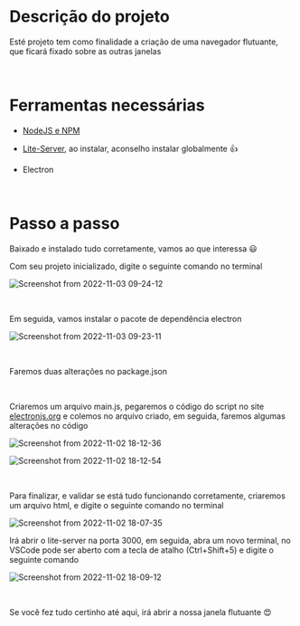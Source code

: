 # Descrição do projeto

Esté projeto tem como finalidade a criação de uma navegador flutuante, que ficará fixado sobre as outras janelas

<br>

# Ferramentas necessárias

- [NodeJS e NPM](https://kinsta.com/pt/blog/como-instalar-o-node-js/)

- [Lite-Server](https://github.com/johnpapa/lite-server), ao instalar, aconselho instalar globalmente 👍

- Electron

<br>

# Passo a passo

Baixado e instalado tudo corretamente, vamos ao que interessa 😃

Com seu projeto inicializado, digite o seguinte comando no terminal

![Screenshot from 2022-11-03 09-24-12](https://user-images.githubusercontent.com/81364355/199719546-d1a2297d-62a0-4fca-a484-ef882f1e6add.png)

<br>

Em seguida, vamos instalar o pacote de dependência electron

![Screenshot from 2022-11-03 09-23-11](https://user-images.githubusercontent.com/81364355/199719380-9ecbc83e-00e2-4a11-8769-a0b181280b3e.png)

<br>

Faremos duas alterações no package.json 

<img src="https://user-images.githubusercontent.com/81364355/199597372-f4ebcb02-a0ac-481b-a21b-9245516f685f.png" alt="">

<img src="https://user-images.githubusercontent.com/81364355/199597379-6bf7782b-c4a4-48a5-b5bc-1431b8703ef9.png" alt="">

<br>

Criaremos um arquivo main.js, pegaremos o código do script no site [electronjs.org](https://www.electronjs.org/docs/latest/tutorial/tutorial-first-app#final-starter-code) e colemos no arquivo criado, em seguida, faremos algumas alterações no código

![Screenshot from 2022-11-02 18-12-36](https://user-images.githubusercontent.com/81364355/199603605-92d83874-fcb6-40ab-88bb-e1e778e54420.png)

![Screenshot from 2022-11-02 18-12-54](https://user-images.githubusercontent.com/81364355/199603620-83cb2a2d-7c96-4340-9ecb-7aaa7b9b05eb.png)

<br>

Para finalizar, e validar se está tudo funcionando corretamente, criaremos um arquivo html, e digite o seguinte comando no terminal

![Screenshot from 2022-11-02 18-07-35](https://user-images.githubusercontent.com/81364355/199602834-730e0826-ae8b-42e0-81ea-7f27e611f5ff.png)

Irá abrir o lite-server na porta 3000, em seguida, abra um novo terminal, no VSCode pode ser aberto com a tecla de atalho (Ctrl+Shift+5) e digite o seguinte comando

![Screenshot from 2022-11-02 18-09-12](https://user-images.githubusercontent.com/81364355/199603004-59dee93b-1134-40f5-b361-c6d4c26b17e0.png)

<br>

Se você fez tudo certinho até aqui, irá abrir a nossa janela flutuante 😍

<img src="https://user-images.githubusercontent.com/81364355/199555319-a9f4ddd5-7fb2-4863-9bfa-262fa8d0cbb0.png" alt="">
